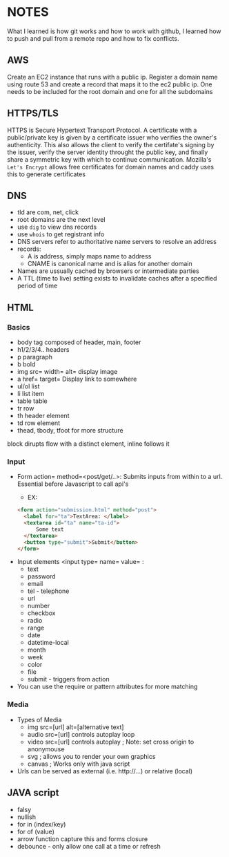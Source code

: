 # NOTES

What I learned is how git works and how to work with github, I learned how to push and pull from a remote repo and how to fix conflicts.

## AWS

Create an EC2 instance that runs with a public ip. Register a domain name using route 53 and create a record that maps it to the ec2 public ip. One needs to be included for the root domain and one for all the subdomains

## HTTPS/TLS
HTTPS is Secure Hypertext Transport Protocol. A certificate with a public/private key is given by a certificate issuer who verifies the owner's authenticity. This also allows the client to verify the certifate's signing by the issuer, verify the server identity throught the public key, and finally share a symmetric key with which to continue communication. Mozilla's `Let's Encrypt` allows free certificates for domain names and caddy uses this to generate certificates

## DNS
- tld are com, net, click
- root domains are the next level
- use `dig` to view dns records
- use `whois` to get registrant info
- DNS servers refer to authoritative name servers to resolve an address
- records:
  - A is address, simply maps name to address
  - CNAME is canonical name and is alias for another domain
- Names are ussually cached by browsers or intermediate parties
- A TTL (time to live) setting exists to invalidate caches after a specified period of time

## HTML

### Basics
- body tag composed of header, main, footer
- h1/2/3/4.. headers
- p paragraph
- b bold
- img src= width= alt= display image
- a href= target= Display link to somewhere
- ul/ol list
- li list item
- table table
- tr row
- th header element
- td row element
- thead, tbody, tfoot for more structure  

block dirupts flow with a distinct element, inline follows it

### Input
- Form action=<url> method=<post/get/..>: Submits inputs from within to a url. Essential before Javascript to call api's
  - EX: 
  ```html
  <form action="submission.html" method="post">
    <label for="ta">TextArea: </label>
    <textarea id="ta" name="ta-id">
        Some text
    </textarea>
    <button type="submit">Submit</button>
  </form>
  ```
- Input elements \<input type= name= value= :
  - text
  - password
  - email
  - tel - telephone
  - url
  - number
  - checkbox
  - radio
  - range
  - date
  - datetime-local
  - month
  - week
  - color
  - file
  - submit - triggers from action
- You can use the require or pattern attributes for more matching

### Media
- Types of Media
  - img src=[url] alt=[alternative text]
  - audio src=[url] controls autoplay loop
  - video src=[url] controls autoplay ; Note: set cross origin to anonymouse
  - svg ; allows you to render your own graphics
  - canvas ; Works only with java script
- Urls can be served as external (i.e. http://...) or relative (local)
## JAVA script
- falsy
- nullish
- for in (index/key)
- for of (value)
- arrow function capture this and forms closure
- debounce - only allow one call at a time or refresh


